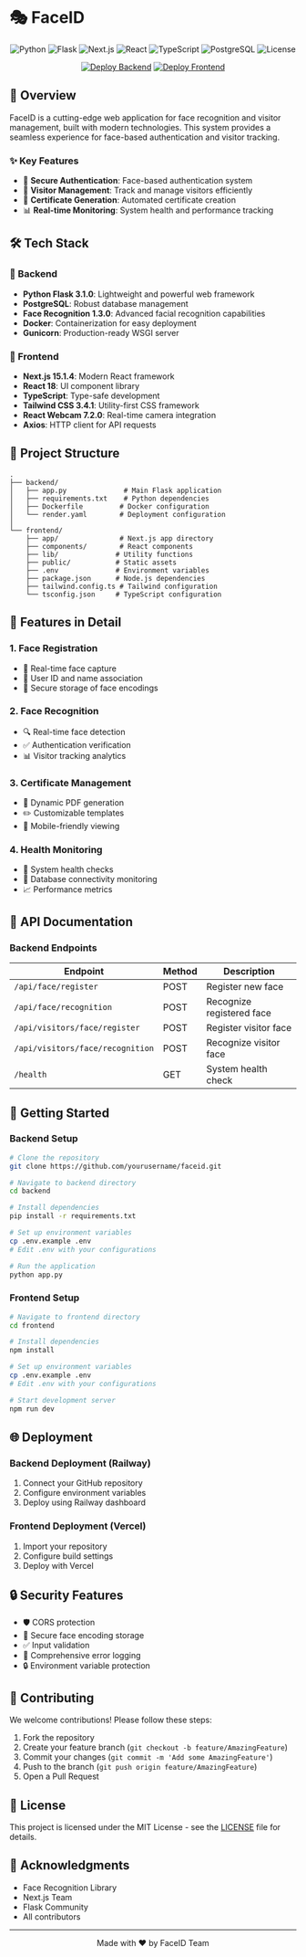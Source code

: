 # 🎭 FaceID

<div align="center">

![Python](https://img.shields.io/badge/python-v3.8+-blue.svg)
![Flask](https://img.shields.io/badge/flask-v3.1.0-green.svg)
![Next.js](https://img.shields.io/badge/next.js-v15.1.4-black.svg)
![React](https://img.shields.io/badge/react-v18-blue.svg)
![TypeScript](https://img.shields.io/badge/typescript-v5-blue.svg)
![PostgreSQL](https://img.shields.io/badge/postgresql-v14-blue.svg)
![License](https://img.shields.io/badge/license-MIT-green.svg)

[![Deploy Backend](https://img.shields.io/badge/deploy%20backend-railway-blue)](https://railway.app)
[![Deploy Frontend](https://img.shields.io/badge/deploy%20frontend-vercel-black)](https://vercel.com)

</div>

## 🚀 Overview

FaceID is a cutting-edge web application for face recognition and visitor management, built with modern technologies. This system provides a seamless experience for face-based authentication and visitor tracking.

### ✨ Key Features

- 🔐 **Secure Authentication**: Face-based authentication system
- 👥 **Visitor Management**: Track and manage visitors efficiently
- 📝 **Certificate Generation**: Automated certificate creation
- 📊 **Real-time Monitoring**: System health and performance tracking

## 🛠️ Tech Stack

### 🔧 Backend
- **Python Flask 3.1.0**: Lightweight and powerful web framework
- **PostgreSQL**: Robust database management
- **Face Recognition 1.3.0**: Advanced facial recognition capabilities
- **Docker**: Containerization for easy deployment
- **Gunicorn**: Production-ready WSGI server

### 🎨 Frontend
- **Next.js 15.1.4**: Modern React framework
- **React 18**: UI component library
- **TypeScript**: Type-safe development
- **Tailwind CSS 3.4.1**: Utility-first CSS framework
- **React Webcam 7.2.0**: Real-time camera integration
- **Axios**: HTTP client for API requests

## 📁 Project Structure

```
.
├── backend/
│   ├── app.py              # Main Flask application
│   ├── requirements.txt    # Python dependencies
│   ├── Dockerfile         # Docker configuration
│   └── render.yaml        # Deployment configuration
│
└── frontend/
    ├── app/               # Next.js app directory
    ├── components/        # React components
    ├── lib/              # Utility functions
    ├── public/           # Static assets
    ├── .env              # Environment variables
    ├── package.json      # Node.js dependencies
    ├── tailwind.config.ts # Tailwind configuration
    └── tsconfig.json     # TypeScript configuration
```

## 🎯 Features in Detail

### 1. Face Registration
- 📸 Real-time face capture
- 🔑 User ID and name association
- 💾 Secure storage of face encodings

### 2. Face Recognition
- 🔍 Real-time face detection
- ✅ Authentication verification
- 📊 Visitor tracking analytics

### 3. Certificate Management
- 📄 Dynamic PDF generation
- ✏️ Customizable templates
- 📱 Mobile-friendly viewing

### 4. Health Monitoring
- 💓 System health checks
- 🔌 Database connectivity monitoring
- 📈 Performance metrics

## 🔌 API Documentation

### Backend Endpoints

| Endpoint | Method | Description |
|----------|--------|-------------|
| `/api/face/register` | POST | Register new face |
| `/api/face/recognition` | POST | Recognize registered face |
| `/api/visitors/face/register` | POST | Register visitor face |
| `/api/visitors/face/recognition` | POST | Recognize visitor face |
| `/health` | GET | System health check |

## 🚀 Getting Started

### Backend Setup

```bash
# Clone the repository
git clone https://github.com/yourusername/faceid.git

# Navigate to backend directory
cd backend

# Install dependencies
pip install -r requirements.txt

# Set up environment variables
cp .env.example .env
# Edit .env with your configurations

# Run the application
python app.py
```

### Frontend Setup

```bash
# Navigate to frontend directory
cd frontend

# Install dependencies
npm install

# Set up environment variables
cp .env.example .env
# Edit .env with your configurations

# Start development server
npm run dev
```

## 🌐 Deployment

### Backend Deployment (Railway)
1. Connect your GitHub repository
2. Configure environment variables
3. Deploy using Railway dashboard

### Frontend Deployment (Vercel)
1. Import your repository
2. Configure build settings
3. Deploy with Vercel

## 🔒 Security Features

- 🛡️ CORS protection
- 🔐 Secure face encoding storage
- ✅ Input validation
- 📝 Comprehensive error logging
- 🔒 Environment variable protection

## 🤝 Contributing

We welcome contributions! Please follow these steps:

1. Fork the repository
2. Create your feature branch (`git checkout -b feature/AmazingFeature`)
3. Commit your changes (`git commit -m 'Add some AmazingFeature'`)
4. Push to the branch (`git push origin feature/AmazingFeature`)
5. Open a Pull Request

## 📝 License

This project is licensed under the MIT License - see the [LICENSE](LICENSE) file for details.

## 🙏 Acknowledgments

- Face Recognition Library
- Next.js Team
- Flask Community
- All contributors

---

<div align="center">
Made with ❤️ by FaceID Team
</div> 